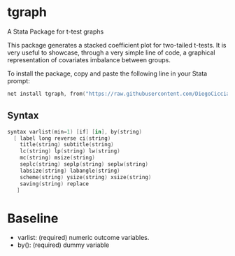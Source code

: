 # tgraph
A Stata Package for t-test graphs 

This package generates a stacked coefficient plot for two-tailed t-tests. It is very useful to showcase, through a very simple line of code, a graphical representation of covariates imbalance between groups. 

To install the package, copy and paste the following line in your Stata prompt: 
```s
net install tgraph, from("https://raw.githubusercontent.com/DiegoCiccia/tgraph/main") replace
```

## Syntax 
```s
syntax varlist(min=1) [if] [in], by(string)  
  [ label long reverse ci(string) 
    title(string) subtitle(string) 
    lc(string) lp(string) lw(string) 
    mc(string) msize(string) 
    seplc(string) seplp(string) seplw(string) 
    labsize(string) labangle(string) 
    scheme(string) ysize(string) xsize(string) 
    saving(string) replace
   ]
```
# Baseline 
+ varlist: (required) numeric outcome variables.
+ by(): (required) dummy variable 
